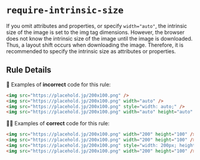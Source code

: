 # `require-intrinsic-size`

If you omit attributes and properties, or specify `width="auto"`, the intrinsic size of the image is set to the img tag dimensions. However, the browser does not know the intrinsic size of the image until the image is downloaded. Thus, a layout shift occurs when downloading the image. Therefore, it is recommended to specify the intrinsic size as attributes or properties.

## Rule Details

:no_good: Examples of **incorrect** code for this rule:

```html
<img src="https://placehold.jp/200x100.png" />
<img src="https://placehold.jp/200x100.png" width="auto" />
<img src="https://placehold.jp/200x100.png" style="width: auto;" />
<img src="https://placehold.jp/200x100.png" width="auto" height="auto" />
```

:ok_woman: Examples of **correct** code for this rule:

```html
<img src="https://placehold.jp/200x100.png" width="200" height="100" />
<img src="https://placehold.jp/200x100.png" width="200" height="100" />
<img src="https://placehold.jp/200x100.png" style="width: 200px; height: 100px" />
<img src="https://placehold.jp/200x100.png" width="200" height="100" />
```
